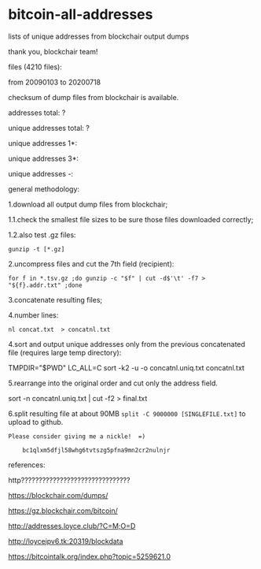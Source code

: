 # bitcoin-all-addresses
lists of unique addresses from blockchair output dumps

thank you, blockchair team!

files (4210 files):

from 20090103 to 20200718

checksum of dump files from blockchair is available.


addresses total: ?

unique addresses total: ?

unique addresses 1*:

unique addresses 3*:

unique addresses *-*:

general methodology:

1.download all output dump files from blockchair;

1.1.check the smallest file sizes to be sure those files downloaded correctly;

1.2.also test .gz files:

    gunzip -t [*.gz]

2.uncompress files and cut the 7th field (recipient):

    for f in *.tsv.gz ;do gunzip -c "$f" | cut -d$'\t' -f7 > "${f}.addr.txt" ;done

3.concatenate resulting files;

4.number lines:

    nl concat.txt  > concatnl.txt

4.sort and output unique addresses only from the previous concatenated file (requires large temp directory):

   TMPDIR="$PWD" LC_ALL=C sort -k2 -u -o concatnl.uniq.txt concatnl.txt

5.rearrange into the original order and cut only the address field.

   sort -n concatnl.uniq.txt | cut -f2 > final.txt

6.split resulting file at about 90MB `split -C 9000000 [SINGLEFILE.txt]` to upload to github.


	Please consider giving me a nickle!  =)
  
		bc1qlxm5dfjl58whg6tvtszg5pfna9mn2cr2nulnjr


references:

http???????????????????????????????

https://blockchair.com/dumps/

https://gz.blockchair.com/bitcoin/

http://addresses.loyce.club/?C=M;O=D

http://loyceipv6.tk:20319/blockdata

https://bitcointalk.org/index.php?topic=5259621.0
